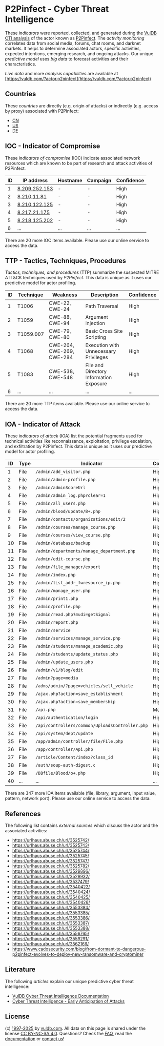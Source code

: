 # P2Pinfect - Cyber Threat Intelligence

These _indicators_ were reported, collected, and generated during the [VulDB CTI analysis](https://vuldb.com/?kb.cti) of the actor known as [P2Pinfect](https://vuldb.com/?actor.p2pinfect). The _activity monitoring_ correlates data from social media, forums, chat rooms, and darknet markets. It helps to determine associated actors, specific activities, expected intentions, emerging research, and ongoing attacks. Our unique _predictive model_ uses _big data_ to forecast activities and their characteristics.

_Live data_ and more _analysis capabilities_ are available at [https://vuldb.com/?actor.p2pinfect](https://vuldb.com/?actor.p2pinfect)

## Countries

These _countries_ are directly (e.g. origin of attacks) or indirectly (e.g. access by proxy) associated with P2Pinfect:

* [CN](https://vuldb.com/?country.cn)
* [US](https://vuldb.com/?country.us)
* [DE](https://vuldb.com/?country.de)

## IOC - Indicator of Compromise

These _indicators of compromise_ (IOC) indicate associated network resources which are known to be part of research and attack activities of P2Pinfect.

ID | IP address | Hostname | Campaign | Confidence
-- | ---------- | -------- | -------- | ----------
1 | [8.209.252.153](https://vuldb.com/?ip.8.209.252.153) | - | - | High
2 | [8.210.11.81](https://vuldb.com/?ip.8.210.11.81) | - | - | High
3 | [8.210.122.125](https://vuldb.com/?ip.8.210.122.125) | - | - | High
4 | [8.217.21.175](https://vuldb.com/?ip.8.217.21.175) | - | - | High
5 | [8.218.125.202](https://vuldb.com/?ip.8.218.125.202) | - | - | High
6 | ... | ... | ... | ...

There are 20 more IOC items available. Please use our online service to access the data.

## TTP - Tactics, Techniques, Procedures

_Tactics, techniques, and procedures_ (TTP) summarize the suspected MITRE ATT&CK techniques used by _P2Pinfect_. This data is unique as it uses our predictive model for actor profiling.

ID | Technique | Weakness | Description | Confidence
-- | --------- | -------- | ----------- | ----------
1 | T1006 | CWE-22, CWE-24 | Path Traversal | High
2 | T1059 | CWE-88, CWE-94 | Argument Injection | High
3 | T1059.007 | CWE-79, CWE-80 | Basic Cross Site Scripting | High
4 | T1068 | CWE-264, CWE-269, CWE-284 | Execution with Unnecessary Privileges | High
5 | T1083 | CWE-538, CWE-548 | File and Directory Information Exposure | High
6 | ... | ... | ... | ...

There are 20 more TTP items available. Please use our online service to access the data.

## IOA - Indicator of Attack

These _indicators of attack_ (IOA) list the potential fragments used for technical activities like reconnaissance, exploitation, privilege escalation, and exfiltration by P2Pinfect. This data is unique as it uses our predictive model for actor profiling.

ID | Type | Indicator | Confidence
-- | ---- | --------- | ----------
1 | File | `/admin/add_visitor.php` | High
2 | File | `/admin/admin-profile.php` | High
3 | File | `/admin/adminScoreUrl` | High
4 | File | `/admin/admin_log.php?clear=1` | High
5 | File | `/admin/all_users.php` | High
6 | File | `/admin/blood/update/B+.php` | High
7 | File | `/admin/contacts/organizations/edit/2` | High
8 | File | `/admin/courses/manage_course.php` | High
9 | File | `/admin/courses/view_course.php` | High
10 | File | `/admin/database/backup` | High
11 | File | `/admin/departments/manage_department.php` | High
12 | File | `/admin/edit-course.php` | High
13 | File | `/admin/file_manager/export` | High
14 | File | `/admin/index.php` | High
15 | File | `/admin/list_addr_fwresource_ip.php` | High
16 | File | `/admin/manage_user.php` | High
17 | File | `/admin/print1.php` | High
18 | File | `/admin/profile.php` | High
19 | File | `/admin/read.php?mudi=getSignal` | High
20 | File | `/admin/report.php` | High
21 | File | `/admin/service` | High
22 | File | `/admin/services/manage_service.php` | High
23 | File | `/admin/students/manage_academic.php` | High
24 | File | `/admin/students/update_status.php` | High
25 | File | `/admin/update_users.php` | High
26 | File | `/admin/v1/blog/edit` | High
27 | File | `/admin?page=media` | High
28 | File | `/adms/admin/?page=vehicles/sell_vehicle` | High
29 | File | `/ajax.php?action=save_establishment` | High
30 | File | `/ajax.php?action=save_membership` | High
31 | File | `/api.php` | Medium
32 | File | `/api/authentication/login` | High
33 | File | `/api/controllers/common/UploadsController.php` | High
34 | File | `/api/system/dept/update` | High
35 | File | `/app/admin/controller/file/File.php` | High
36 | File | `/app/controller/Api.php` | High
37 | File | `/article/Content/index?class_id` | High
38 | File | `/auth/soup-auth-digest.c` | High
39 | File | `/BBfile/Blood/o+.php` | High
40 | ... | ... | ...

There are 347 more IOA items available (file, library, argument, input value, pattern, network port). Please use our online service to access the data.

## References

The following list contains _external sources_ which discuss the actor and the associated activities:

* https://urlhaus.abuse.ch/url/3525742/
* https://urlhaus.abuse.ch/url/3525743/
* https://urlhaus.abuse.ch/url/3525744/
* https://urlhaus.abuse.ch/url/3525745/
* https://urlhaus.abuse.ch/url/3525747/
* https://urlhaus.abuse.ch/url/3525782/
* https://urlhaus.abuse.ch/url/3529896/
* https://urlhaus.abuse.ch/url/3529932/
* https://urlhaus.abuse.ch/url/3537479/
* https://urlhaus.abuse.ch/url/3540422/
* https://urlhaus.abuse.ch/url/3540424/
* https://urlhaus.abuse.ch/url/3540425/
* https://urlhaus.abuse.ch/url/3540426/
* https://urlhaus.abuse.ch/url/3553384/
* https://urlhaus.abuse.ch/url/3553385/
* https://urlhaus.abuse.ch/url/3553386/
* https://urlhaus.abuse.ch/url/3553387/
* https://urlhaus.abuse.ch/url/3553388/
* https://urlhaus.abuse.ch/url/3556765/
* https://urlhaus.abuse.ch/url/3559291/
* https://urlhaus.abuse.ch/url/3562166/
* https://www.cadosecurity.com/blog/from-dormant-to-dangerous-p2pinfect-evolves-to-deploy-new-ransomware-and-cryptominer

## Literature

The following _articles_ explain our unique predictive cyber threat intelligence:

* [VulDB Cyber Threat Intelligence Documentation](https://vuldb.com/?kb.cti)
* [Cyber Threat Intelligence - Early Anticipation of Attacks](https://www.scip.ch/en/?labs.20201022)

## License

(c) [1997-2025](https://vuldb.com/?kb.changelog) by [vuldb.com](https://vuldb.com/?kb.about). All data on this page is shared under the license [CC BY-NC-SA 4.0](https://creativecommons.org/licenses/by-nc-sa/4.0/). Questions? Check the [FAQ](https://vuldb.com/?kb.faq), read the [documentation](https://vuldb.com/?kb) or [contact us](https://vuldb.com/?contact)!
